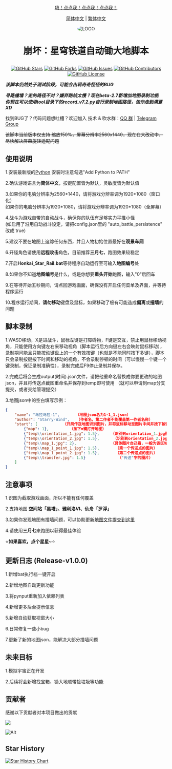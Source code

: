 <div align="center">

[嗨！点点我！点点我！点点我！](#使用说明)

[简体中文](README.md) | [繁体中文](README_CHT.md)
 
<img alt="LOGO" src="https://github.com/Starry-Wind/Honkai-Star-Rail/blob/map/temp/love!.png" style="border-radius:50%">

<h1 align="center">

崩坏：星穹铁道自动锄大地脚本

</h1>
 
[![GitHub Stars](https://img.shields.io/github/stars/Starry-Wind/Honkai-Star-Rail?style=flat-square)](https://github.com/Starry-Wind/Honkai-Star-Rail/stargazers)
[![GitHub Forks](https://img.shields.io/github/forks/Starry-Wind/Honkai-Star-Rail?style=flat-square)](https://github.com/Starry-Wind/Honkai-Star-Rail/network)
[![GitHub Issues](https://img.shields.io/github/issues/Starry-Wind/Honkai-Star-Rail?style=flat-square)](https://github.com/Starry-Wind/Honkai-Star-Rail/issues)
[![GitHub Contributors](https://img.shields.io/github/contributors/Starry-Wind/Honkai-Star-Rail?style=flat-square)](https://github.com/Starry-Wind/Honkai-Star-Rail/graphs/contributors)
[![GitHub License](https://img.shields.io/github/license/Starry-Wind/Honkai-Star-Rail?style=flat-square)](https://github.com/Starry-Wind/Honkai-Star-Rail/blob/main/LICENSE)
</div>

*****该脚本仍然处于测试阶段，可能会出现奇奇怪怪的BUG*****

***寻路撞墙？走的路径不对？嫌弃路线太慢？现在beta-2.7新增加地图录制功能***<br>
***你现在可以使用tool目录下的record_v7.2.py自行录制地图路径，包你走到满意 XD***

找到BUG了？代码问题想吐槽？欢迎加入 技术 & 吹水群：[QQ 群](https://qm.qq.com/cgi-bin/qm/qr?k=xdCO46fHlVcY7D2L7elXzqcxL3nyTGnW&jump_from=webapi&authKey=uWZooQ2szv+nG/re7luCKn8LW1KibSb0vvi0FycA45Mglm5AGM1GP2iJ+SiWmDwg) | [Telegram Group](https://t.me/+yeQEhnuT9O41NDM1)<br>

~~该脚本当前版本仅支持 缩放150%，屏幕分辨率2560x1440，现在在大改动中，尽快解决屏幕旋转适配问题~~

## 使用说明

1.安装最新版的[Python](https://www.python.org) 安装时注意勾选"Add Python to PATH"

2.确认游戏语言为**简体中文**，按键配置皆为默认，灵敏度皆为默认值

3.如果你的电脑分辨率为2560\*1440，请将游戏分辨率调为1920\*1080（窗口化）<br>
  如果你的电脑分辨率为1920\*1080，请将游戏分辨率调为1920\*1080（全屏幕）
   
4.战斗为游戏自带的自动战斗，确保你的队伍有足够实力平推小怪<br>
   (如启用了沿用自动战斗设定，请把config.json里的 "auto_battle_persistence" 改成 true) 

5.建议不要在地图上追踪任何东西，并且人物初始位置最好在**观景车厢**

6.开怪角色请使用**远程攻击**角色，目前推荐**三月七**，跑图效果较稳定

7.开启**Honkai_Star_Rail.bat**等待程序自动运行至可输入**地图编号**处

8.如果你不知道**地图编号**是什么，或是你想要**重头开始**跑图，输入"0"后回车

9.在等待开始五秒期间，请点回游戏画面，确保没有开启任何菜单及界面，并等待程序运行

10.程序运行期间，**请勿移动**键盘及鼠标，如果移动了极有可能造成**偏离**或**撞墙**的问题

## 脚本录制

1.WASD移动，X是进战斗，鼠标左键是打障碍物，F键是交互，禁止用鼠标移动视角，只能使用方向键左右来移动视角（脚本运行后方向键左右会映射鼠标移动），录制期间能且只能按动键盘上的一个有效按键（也就是不能同时按下多键），脚本只会录制按键按下时间和移动的视角，不会录制停顿的时间（可以慢慢一个键一个键录制，保证录制准确性），录制完成后F9停止录制并保存。

2.完成后将会生成output(时间).json文件，请把他重命名替换成你要更改的地图json，并且将传送点截图重命名并保存到temp即可使用 （就可以申请到map分支提交，或者交给管理提交）

3.地图json中的空白填写示例：
```json
{
    "name": "乌拉乌拉-1",       （地图json名为1-1_1.json）
    "author": "Starry-Wind",   （作者名，第二作者不能覆盖第一作者名称）
    "start": [           （开局传送地图识别图片，并将鼠标移动至图片中间并按下按键）
        {"map": 1},         （按下m键打开地图）
        {"temp\\orientation_1.jpg": 1.5},     （识别到orientation_1.jpg图片后，将鼠标移动至图片中间并按下按键）
        {"temp\\orientation_2.jpg": 1.5},      （识别到orientation_2.jpg图片后，将鼠标移动至图片中间并按下按键）
        {"temp\\map_1.jpg": 2},               （具体图片自己看，一般为该区域名"乌拉乌拉"的地图文字）
        {"temp\\map_1_point_1.jpg": 1.5},       （第一个传送点的图片）
        {"temp\\map_1_point_2.jpg": 1.5},       （第二个传送点的图片）
        {"temp\\transfer.jpg": 1.5}              （"传送"字的图片）
    ]
}
```
 
## 注意事项
 
1.识图为截取游戏画面，所以不能有任何覆盖
 
2.支持地图 **空间站「黑塔」、雅利洛VI、仙舟「罗浮」**

3.如果你发现地图有撞墙问题，可以协助更新[地图文件提交到这里](https://github.com/Starry-Wind/Honkai-Star-Rail/tree/map)

4.请使用**三月七**来跑图以获得最佳体验

⭐**如果喜欢，点个星星~**⭐

## 更新日志 (Release-v1.0.0)

1.新增bat执行档一键开启

2.新增地图自动更新功能

3.将pynput重新加入依赖列表

4.新增更多后台提示信息

5.新增自动获取视窗大小

6.日常修复一些小bug

7.更新了新的地图json，能解决大部分撞墙问题

## 未来目标

1.模拟宇宙正在开发

2.后续将会新增找宝箱、锄大地顺带捡垃圾等功能

## 贡献者

感谢以下贡献者对本项目做出的贡献

<a href="https://github.com/Starry-Wind/Honkai-Star-Rail/graphs/contributors">

  <img src="https://contrib.rocks/image?repo=Starry-Wind/Honkai-Star-Rail" />

</a>

![Alt](https://repobeats.axiom.co/api/embed/79d87540c597fc0b30893860e7b92da60c555fa9.svg "Repobeats analytics image")

## Star History

[![Star History Chart](https://api.star-history.com/svg?repos=Starry-Wind/Honkai-Star-Rail&type=Date)](https://star-history.com/#Starry-Wind/Honkai-Star-Rail&Date)